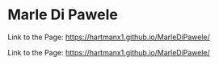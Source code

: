 # Marle Di Pawele

Link to the Page: https://hartmanx1.github.io/MarleDiPawele/

Link to the Page: https://hartmanx1.github.io/MarleDiPawele/